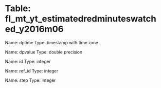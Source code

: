 Table: fl_mt_yt_estimatedredminuteswatched_y2016m06
===================================================

Name: dptime
Type: timestamp with time zone

Name: dpvalue
Type: double precision

Name: id
Type: integer

Name: ref_id
Type: integer

Name: step
Type: integer

